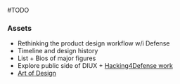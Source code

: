 #TODO

### Assets
- Rethinking the product design workflow w/i Defense 
- Timeline and design history
- List + Bios of major figures
- Explore public side of DIUX + [Hacking4Defense work](https://steveblank.com/2016/11/10/how-the-marine-corps-builds-an-innovation-culture/)
- [Art of Design](http://www.au.af.mil/au/awc/awcgate/milreview/banach_mar09.pdf)
